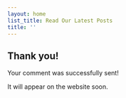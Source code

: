 ```yaml
---
layout: home
list_title: Read Our Latest Posts
title: ''
---
```


## Thank you!

Your comment was successfully sent!

It will appear on the website soon.
